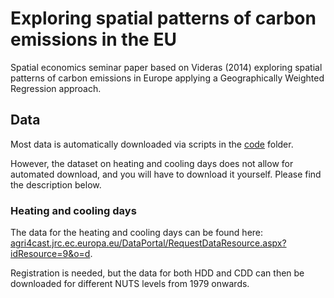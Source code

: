 # Exploring spatial patterns of carbon emissions in the EU
Spatial economics seminar paper based on Videras (2014) exploring spatial patterns of carbon emissions in Europe applying a Geographically Weighted Regression approach.

## Data
Most data is automatically downloaded via scripts in the [code](code) folder.

However, the dataset on heating and cooling days does not allow for automated download, and you will have to download it yourself. Please find the description below.

### Heating and cooling days
The data for the heating and cooling days can be found here: [agri4cast.jrc.ec.europa.eu/DataPortal/RequestDataResource.aspx?idResource=9&o=d](https://agri4cast.jrc.ec.europa.eu/DataPortal/RequestDataResource.aspx?idResource=9&o=d).

Registration is needed, but the data for both HDD and CDD can then be downloaded for different NUTS levels from 1979 onwards.
